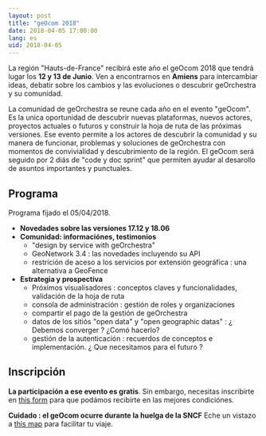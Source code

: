 ```yaml
---
layout: post
title: "geOcom 2018"
date: 2018-04-05 17:00:00
lang: es
uid: 2018-04-05
---
```


La  región "Hauts-de-France" recibirá este año  el geOcom 2018 que tendrá lugar  los **12 y 13 de Junio**. Ven a encontrarnos  en **Amiens** para intercambiar ideas, debatir sobre los cambios y las evoluciones  o descubrir geOrchestra y su comunidad.

<!--more-->

La comunidad de geOrchestra se reune cada año en el evento "geOcom". Es la unica oportunidad de descubrir nuevas plataformas, nuevos actores, proyectos actuales o futuros y construir la hoja de ruta de las próximas versiones.
Ese evento permite a los actores de descubrir la comunidad y su manera de funcionar, problemas y soluciones de geOrchestra con momentos de convivialidad y descubrimiento  de la región.
El geOcom será seguido por 2 diás de "code y doc sprint" que permiten ayudar al desarollo de asuntos importantes y punctuales.

## Programa

Programa fijado el 05/04/2018.

- **Novedades sobre las versiones 17.12 y 18.06**
- **Comunidad: informaciónes, testimonios**
  - "design by service with geOrchestra"
  - GeoNetwork 3.4 : las novedades incluyendo  su API
  - restrición de aceso a los servicios  por extensión geográfica : una alternativa a GeoFence
- **Estrategia y prospectiva**
  - Próximos visualisadores : conceptos claves y funcionalidades, validación de la hoja de ruta
  - consola de administración : gestión de roles y organizaciones
  - compartir el pago de la gestión de geOrchestra
  - datos de los sitiós "open data"  y "open geographic datas" :  ¿ Debemos converger ? ¿Comó hacerlo?
  - gestión de la autenticación  : recuerdos de conceptos e implementación.  ¿ Que necesitamos para el futuro ?


## Inscripción

**La participación a ese evento es gratis**. Sin embargo, necesitas inscribirte en [this form](https://docs.google.com/forms/d/e/1FAIpQLSc2yH8xvbKM7fu7VVQDOj5TjXJ7cFZYItmSosfc-RG47AMtEQ/viewform) para que podámos recibirte en las mejores condiciónes. 

**Cuidado : el geOcom ocurre durante  la huelga de la SNCF** Eche un vistazo a [this map](https://umap.openstreetmap.fr/fr/map/participants-au-geocom-2018_210735) para facilitar tu viaje.
